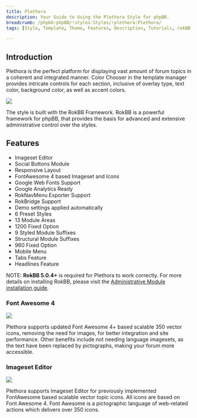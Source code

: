 ```yaml
---
title: Plethora
description: Your Guide to Using the Plethora Style for phpBB.
breadcrumb: /phpbb:phpBB/!styles:Styles/!plethora:Plethora/
tags: [Style, Template, Theme, Features, Description, Tutorials, rokBB 5]

---
```


Introduction
-----

Plethora is the perfect platform for displaying vast amount of forum topics in a coherent and integrated manner. Color Chooser in the template manager provides intricate controls for each section, inclusive of overlay type, text color, background color, as well as accent colors.

![][style]

The style is built with the RokBB Framework. RokBB is a powerful framework for phpBB, that provides the basis for advanced and extensive administrative control over the styles.

Features
-----

* Imageset Editor
* Social Buttons Module
* Responsive Layout
* FontAwesome 4 based Imageset and Icons
* Google Web Fonts Support
* Google Analytics Ready
* RokNavMenu Exporter Support
* RokBridge Support
* Demo settings applied automatically
* 6 Preset Styles
* 13 Module Areas
* 1200 Fixed Option
* 9 Styled Module Suffixes
* Structural Module Suffixes
* 960 Fixed Option
* Mobile Menu
* Tabs Feature
* Headlines Feature

NOTE: **RokBB 5.0.4+** is required for Plethora to work correctly. For more details on installing RokBB, please visit the [Administrative Module installation guide][adminguide].

### Font Awesome 4

![][fontawesome]

Plethora supports updated Font Awesome 4+ based scalable 350 vector icons, removing the need for images, for better integration and site performance. Other benefits include not needing language imagesets, as the text have been replaced by pictographs, making your forum more accessible.

### Imageset Editor

![][imageset]

Plethora supports Imageset Editor for previously implemented FontAwesome based scalable vector topic icons. All icons are based on Font Awesome 4. Font Awesome is a pictographic language of web-related actions which delivers over 350 icons.

[adminguide]: ../../start/styles.md#installing-administrative-modules
[style]: assets/plethora.jpg
[fontawesome]: assets/fontawesome.jpg
[parallax]: assets/parallax.jpg
[imageset]: assets/imageset.jpg
